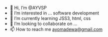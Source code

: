 - 👋 Hi, I’m @AYVSP
- 👀 I’m interested in ... software development
- 🌱 I’m currently learning JSS3, html, css
- 💞️ I’m looking to collaborate on ...
- 📫 How to reach me ayomadewa@gmail.com

<!---
AYVSP/AYVSP is a ✨ special ✨ repository because its `README.md` (this file) appears on your GitHub profile.
You can click the Preview link to take a look at your changes.
--->
